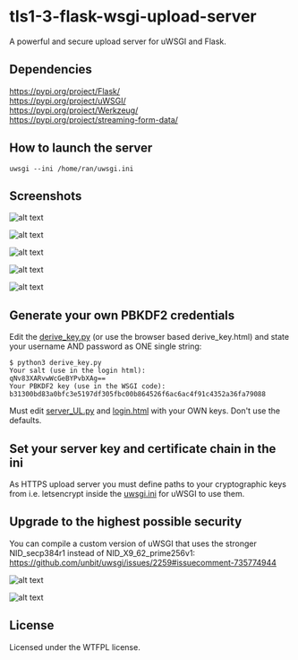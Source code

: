 # tls1-3-flask-wsgi-upload-server
A powerful and secure upload server for uWSGI and Flask.

## Dependencies

https://pypi.org/project/Flask/  
https://pypi.org/project/uWSGI/  
https://pypi.org/project/Werkzeug/  
https://pypi.org/project/streaming-form-data/  

## How to launch the server

```uwsgi --ini /home/ran/uwsgi.ini```

## Screenshots

![alt text](https://raw.githubusercontent.com/ran-sama/flask-wsgi-upload-server/master/screenshots/login_page.png)

![alt text](https://raw.githubusercontent.com/ran-sama/flask-wsgi-upload-server/master/screenshots/logged_in.png)

![alt text](https://raw.githubusercontent.com/ran-sama/flask-wsgi-upload-server/master/screenshots/upload_dialogue.png)

![alt text](https://raw.githubusercontent.com/ran-sama/flask-wsgi-upload-server/master/screenshots/successful_upload.png)

![alt text](https://raw.githubusercontent.com/ran-sama/flask-wsgi-upload-server/master/screenshots/unauthorized.png)

## Generate your own PBKDF2 credentials

Edit the [derive_key.py](https://github.com/ran-sama/tls1-3-flask-wsgi-upload-server/blob/master/derive_key.py#L7) (or use the browser based derive_key.html) and state your username AND password as ONE single string:

```
$ python3 derive_key.py
Your salt (use in the login html):
qNv83XARvwWcGeBYPvbXAg==
Your PBKDF2 key (use in the WSGI code):
b31300bd83a0bfc3e5197df305fbc00b864526f6ac6ac4f91c4352a36fa79088
```

Must edit 
[server_UL.py](https://github.com/ran-sama/tls1-3-flask-wsgi-upload-server/blob/master/server_UL.py#L40) and [login.html](https://github.com/ran-sama/tls1-3-flask-wsgi-upload-server/blob/master/templates/login.html#L112) with your OWN keys. Don't use the defaults.

## Set your server key and certificate chain in the ini

As HTTPS upload server you must define paths to your cryptographic keys from i.e. letsencrypt inside the [uwsgi.ini](https://github.com/ran-sama/tls1-3-flask-wsgi-upload-server/blob/master/uwsgi.ini#L2) for uWSGI to use them.

## Upgrade to the highest possible security

You can compile a custom version of uWSGI that uses the stronger NID_secp384r1 instead of NID_X9_62_prime256v1:  
https://github.com/unbit/uwsgi/issues/2259#issuecomment-735774944

![alt text](https://raw.githubusercontent.com/ran-sama/tls1-3-flask-wsgi-upload-server/master/screenshots/ssllabs_rating.png)

![alt text](https://raw.githubusercontent.com/ran-sama/tls1-3-flask-wsgi-upload-server/master/screenshots/activate_curve384.png)

## License
Licensed under the WTFPL license.
